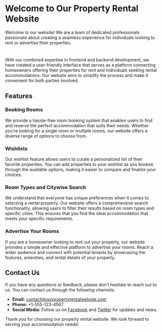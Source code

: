 # Welcome to Our Property Rental Website

Welcome to our website! We are a team of dedicated professionals passionate about creating a seamless experience for individuals looking to rent or advertise their properties.

# 


With our combined expertise in frontend and backend development, we have created a user-friendly interface that serves as a platform connecting homeowners offering their properties for rent and individuals seeking rental accommodations. Our website aims to simplify the process and make it convenient for both parties involved.

## Features

### Booking Rooms

We provide a hassle-free room booking system that enables users to find and reserve the perfect accommodation that suits their needs. Whether you're looking for a single room or multiple rooms, our website offers a diverse range of options to choose from.

### Wishlists

Our wishlist feature allows users to curate a personalized list of their favorite properties. You can add properties to your wishlist as you browse through the available options, making it easier to compare and finalize your choices.

### Room Types and Citywise Search

We understand that everyone has unique preferences when it comes to selecting a rental property. Our website offers a comprehensive search functionality, allowing users to filter their results based on room types and specific cities. This ensures that you find the ideal accommodation that meets your specific requirements.

### Advertise Your Rooms

If you are a homeowner looking to rent out your property, our website provides a simple and effective platform to advertise your rooms. Reach a wider audience and connect with potential tenants by showcasing the features, amenities, and rental details of your property.

## Contact Us

If you have any questions or feedback, please don't hesitate to reach out to us. You can contact us through the following channels:

- **Email:** [contact@ourpropertyrentalwebsite.com](mailto:contact@ourpropertyrentalwebsite.com)
- **Phone:** +1-555-123-4567
- **Social Media:** Follow us on [Facebook](https://www.facebook.com/ourpropertyrentalwebsite) and [Twitter](https://twitter.com/ourpropertyrentalwebsite) for updates and news.

Thank you for choosing our property rental website. We look forward to serving your accommodation needs!
